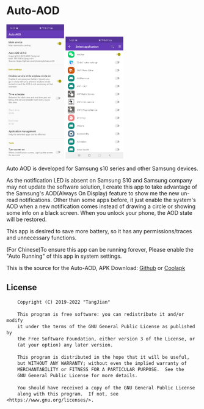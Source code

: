 # Auto-AOD

<img alt="screenshot1" src="./screenshot/screenshot_20190603142307.jpg" width="30%">
<img alt="screenshot2" src="./screenshot/screenshot_20190603142226.jpg" width="30%">

Auto AOD is developed for Samsung s10 series and other Samsung devices.

As the notification LED is absent on Samsung S10 and Samsung company may not update the software solution, I 
create this app to take advantage of the Samsung's AOD(Always On Display) feature to show me the new un-read 
notifications. Other than some apps before, it just enable the system's AOD when a new notification comes
instead of drawing a circle or showing some info on a black screen. When you unlock your phone, the AOD state 
will be restored. 

This app is desired to save more battery, so it has any permissions/traces and unnecessary functions. 

(For Chinese)To ensure this app can be running forever, Please enable the "Auto Running" of this app
 in system settings.

This is the source for the Auto-AOD, APK Download: [Github](https://github.com/photongh/Auto-AOD/releases) or
[Coolapk](https://www.coolapk.com/apk/com.tjhost.autoaod)

License
---
```
    Copyright (C) 2019-2022 "TangJian"
    
    This program is free software: you can redistribute it and/or modify
    it under the terms of the GNU General Public License as published by
    the Free Software Foundation, either version 3 of the License, or
    (at your option) any later version.
    
    This program is distributed in the hope that it will be useful,
    but WITHOUT ANY WARRANTY; without even the implied warranty of
    MERCHANTABILITY or FITNESS FOR A PARTICULAR PURPOSE.  See the
    GNU General Public License for more details.
    
    You should have received a copy of the GNU General Public License
    along with this program.  If not, see <https://www.gnu.org/licenses/>.
```